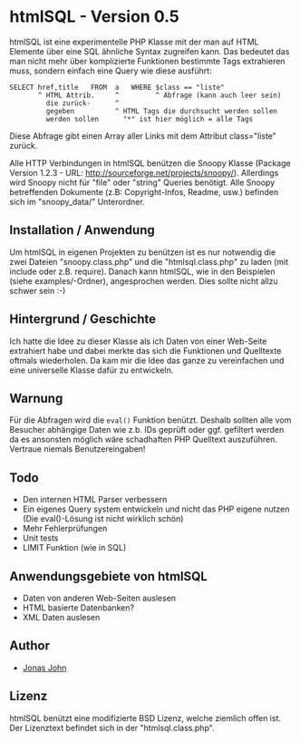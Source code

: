 ﻿htmlSQL - Version 0.5
=====================

htmlSQL ist eine experimentelle PHP Klasse mit der man auf HTML
Elemente über eine SQL ähnliche Syntax zugreifen kann. Das
bedeutet das man nicht mehr über komplizierte Funktionen
bestimmte Tags extrahieren muss, sondern einfach eine Query
wie diese ausführt:

    SELECT href,title   FROM  a   WHERE $class == "liste"
           ^ HTML Attrib.     ^         ^ Abfrage (kann auch leer sein)
             die zurück-      ^
             gegeben          ^ HTML Tags die durchsucht werden sollen
             werden sollen      "*" ist hier möglich = alle Tags

Diese Abfrage gibt einen Array aller Links mit dem Attribut class="liste"
zurück.

Alle HTTP Verbindungen in htmlSQL benützen die Snoopy Klasse
(Package Version 1.2.3 - URL: http://sourceforge.net/projects/snoopy/).
Allerdings wird Snoopy nicht für "file" oder "string" Queries benötigt.
Alle Snoopy betreffenden Dokumente (z.B: Copyright-Infos, Readme, usw.)
befinden sich im "snoopy_data/" Unterordner.


Installation / Anwendung
------------------------

Um htmlSQL in eigenen Projekten zu benützen ist es nur notwendig die
zwei Dateien "snoopy.class.php" und die "htmlsql.class.php" zu laden
(mit include oder z.B. require). Danach kann htmlSQL, wie in den
Beispielen (siehe examples/-Ordner), angesprochen werden. Dies sollte
nicht allzu schwer sein :-)


Hintergrund / Geschichte
------------------------

Ich hatte die Idee zu dieser Klasse als ich Daten von einer Web-Seite
extrahiert habe und dabei merkte das sich die Funktionen und Quelltexte
oftmals wiederholen. Da kam mir die Idee das ganze zu vereinfachen und
eine universelle Klasse dafür zu entwickeln.


Warnung
-------

Für die Abfragen wird die `eval()` Funktion benützt. Deshalb sollten alle
vom Besucher abhängige Daten wie z.b. IDs geprüft oder ggf. gefiltert
werden da es ansonsten möglich wäre schadhaften PHP Quelltext auszuführen.
Vertraue niemals Benutzereingaben!


Todo
----

- Den internen HTML Parser verbessern
- Ein eigenes Query system entwickeln und nicht das PHP eigene nutzen 
  (Die eval()-Lösung ist nicht wirklich schön)
- Mehr Fehlerprüfungen
- Unit tests
- LIMIT Funktion (wie in SQL)


Anwendungsgebiete von htmlSQL
-----------------------------

- Daten von anderen Web-Seiten auslesen
- HTML basierte Datenbanken?
- XML Daten auslesen


Author
------

- [Jonas John](http://www.jonasjohn.de/)


Lizenz
------

htmlSQL benützt eine modifizierte BSD Lizenz, welche ziemlich offen ist.
Der Lizenztext befindet sich in der "htmlsql.class.php".

